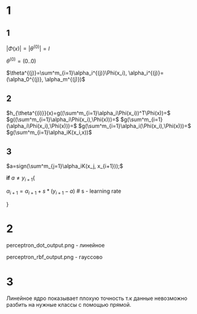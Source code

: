 # 1
## 1
$|\Phi(x)|=|\theta^{(0)}|=l$

$\theta^{(0)}=(0..0)$

$\theta^{(j)}=\sum^m_{i=1}\alpha_i^{(j)}\Phi(x_i), \alpha_i^{(j)}=(\alpha_0^{(j)}, \alpha_m^{(j)})$

## 2

$h_{\theta^{(i)}}(x)=g((\sum^m_{i=1}\alpha_i\Phi(x_i))^T\Phi(x))=$
$g((\sum^m_{i=1}\alpha_i\Phi(x_i),\Phi(x)))=$
$g(\sum^m_{i=1}(\alpha_i\Phi(x_i),\Phi(x)))=$
$g(\sum^m_{i=1}\alpha_i(\Phi(x_i),\Phi(x)))=$
$g(\sum^m_{i=1}\alpha_iK(x_i,x))$

## 3

$a=sign(\sum^m_{j=1}\alpha_iK(x_j, x_{i+1}));$

__if__ $a \ne y_{i+1}${

$\alpha_{i+1} = \alpha_{i+1} + s*(y_{i+1}-a)$ # s - learning rate

}

# 2

perceptron_dot_output.png - линейное

perceptron_rbf_output.png - гауссово

# 3

Линейное ядро показывает плохую точность т.к данные невозможно разбить на нужные классы с помощью прямой. 
